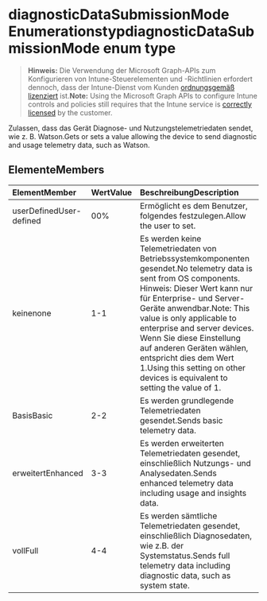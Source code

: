 # <a name="diagnosticdatasubmissionmode-enum-type"></a><span data-ttu-id="6544c-101">diagnosticDataSubmissionMode Enumerationstyp</span><span class="sxs-lookup"><span data-stu-id="6544c-101">diagnosticDataSubmissionMode enum type</span></span>

> <span data-ttu-id="6544c-102">**Hinweis:** Die Verwendung der Microsoft Graph-APIs zum Konfigurieren von Intune-Steuerelementen und -Richtlinien erfordert dennoch, dass der Intune-Dienst vom Kunden [ordnungsgemäß lizenziert](https://go.microsoft.com/fwlink/?linkid=839381) ist.</span><span class="sxs-lookup"><span data-stu-id="6544c-102">**Note:** Using the Microsoft Graph APIs to configure Intune controls and policies still requires that the Intune service is [correctly licensed](https://go.microsoft.com/fwlink/?linkid=839381) by the customer.</span></span>

<span data-ttu-id="6544c-103">Zulassen, dass das Gerät Diagnose- und Nutzungstelemetriedaten sendet, wie z. B. Watson.</span><span class="sxs-lookup"><span data-stu-id="6544c-103">Gets or sets a value allowing the device to send diagnostic and usage telemetry data, such as Watson.</span></span>
## <a name="members"></a><span data-ttu-id="6544c-104">Elemente</span><span class="sxs-lookup"><span data-stu-id="6544c-104">Members</span></span>
|<span data-ttu-id="6544c-105">Element</span><span class="sxs-lookup"><span data-stu-id="6544c-105">Member</span></span>|<span data-ttu-id="6544c-106">Wert</span><span class="sxs-lookup"><span data-stu-id="6544c-106">Value</span></span>|<span data-ttu-id="6544c-107">Beschreibung</span><span class="sxs-lookup"><span data-stu-id="6544c-107">Description</span></span>|
|:---|:---|:---|
|<span data-ttu-id="6544c-108">userDefined</span><span class="sxs-lookup"><span data-stu-id="6544c-108">User-defined</span></span>|<span data-ttu-id="6544c-109">0</span><span class="sxs-lookup"><span data-stu-id="6544c-109">0%</span></span>|<span data-ttu-id="6544c-110">Ermöglicht es dem Benutzer, folgendes festzulegen.</span><span class="sxs-lookup"><span data-stu-id="6544c-110">Allow the user to set.</span></span>|
|<span data-ttu-id="6544c-111">keine</span><span class="sxs-lookup"><span data-stu-id="6544c-111">none</span></span>|<span data-ttu-id="6544c-112">1</span><span class="sxs-lookup"><span data-stu-id="6544c-112">-1</span></span>|<span data-ttu-id="6544c-113">Es werden keine Telemetriedaten von Betriebssystemkomponenten gesendet.</span><span class="sxs-lookup"><span data-stu-id="6544c-113">No telemetry data is sent from OS components.</span></span> <span data-ttu-id="6544c-114">Hinweis: Dieser Wert kann nur für Enterprise- und Server-Geräte anwendbar.</span><span class="sxs-lookup"><span data-stu-id="6544c-114">Note: This value is only applicable to enterprise and server devices.</span></span> <span data-ttu-id="6544c-115">Wenn Sie diese Einstellung auf anderen Geräten wählen, entspricht dies dem Wert 1.</span><span class="sxs-lookup"><span data-stu-id="6544c-115">Using this setting on other devices is equivalent to setting the value of 1.</span></span>|
|<span data-ttu-id="6544c-116">Basis</span><span class="sxs-lookup"><span data-stu-id="6544c-116">Basic</span></span>|<span data-ttu-id="6544c-117">2</span><span class="sxs-lookup"><span data-stu-id="6544c-117">-2</span></span>|<span data-ttu-id="6544c-118">Es werden grundlegende Telemetriedaten gesendet.</span><span class="sxs-lookup"><span data-stu-id="6544c-118">Sends basic telemetry data.</span></span>|
|<span data-ttu-id="6544c-119">erweitert</span><span class="sxs-lookup"><span data-stu-id="6544c-119">Enhanced</span></span>|<span data-ttu-id="6544c-120">3</span><span class="sxs-lookup"><span data-stu-id="6544c-120">-3</span></span>|<span data-ttu-id="6544c-121">Es werden erweiterten Telemetriedaten gesendet, einschließlich Nutzungs- und Analysedaten.</span><span class="sxs-lookup"><span data-stu-id="6544c-121">Sends enhanced telemetry data including usage and insights data.</span></span>|
|<span data-ttu-id="6544c-122">voll</span><span class="sxs-lookup"><span data-stu-id="6544c-122">Full</span></span>|<span data-ttu-id="6544c-123">4</span><span class="sxs-lookup"><span data-stu-id="6544c-123">-4</span></span>|<span data-ttu-id="6544c-124">Es werden sämtliche Telemetriedaten gesendet, einschließlich Diagnosedaten, wie z.B. der Systemstatus.</span><span class="sxs-lookup"><span data-stu-id="6544c-124">Sends full telemetry data including diagnostic data, such as system state.</span></span>|








